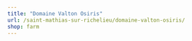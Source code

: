 ```yaml
---
title: "Domaine Valton Osiris"
url: /saint-mathias-sur-richelieu/domaine-valton-osiris/
shop: farm
---
```

